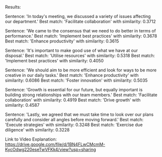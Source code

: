 Results:

Sentence: 'In today's meeting, we discussed a variety of issues affecting our department.'
  Best match: 'Facilitate collaboration' with similarity: 0.3712

Sentence: 'We came to the consensus that we need to do better in terms of performance.'
  Best match: 'Implement best practices' with similarity: 0.3678
  Best match: 'Enhance productivity' with similarity: 0.3615

Sentence: 'It's important to make good use of what we have at our disposal.'
  Best match: 'Utilise resources' with similarity: 0.5318
  Best match: 'Implement best practices' with similarity: 0.4050

Sentence: 'We should aim to be more efficient and look for ways to be more creative in our daily tasks.'
  Best match: 'Enhance productivity' with similarity: 0.6086
  Best match: 'Foster innovation' with similarity: 0.5035

Sentence: 'Growth is essential for our future, but equally important is building strong relationships with our team members.'
  Best match: 'Facilitate collaboration' with similarity: 0.4919
  Best match: 'Drive growth' with similarity: 0.4587

Sentence: 'Lastly, we agreed that we must take time to look over our plans carefully and consider all angles before moving forward.'
  Best match: 'Execute strategies' with similarity: 0.3248
  Best match: 'Exercise due diligence' with similarity: 0.3228



  Link to Video Explanation: https://drive.google.com/file/d/1BN4FLwCMcmM-KycOdwg220eseTwVFKk4/view?usp=sharing
